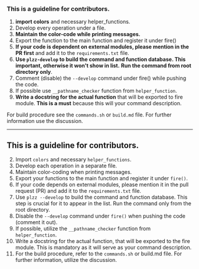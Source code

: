 ### This is a guideline for contributors.

1. **import colors** and necessary helper_functions.
2. Develop every operation under a file.
3. **Maintain the color-code while printing messages.**
4. Export the function to the main function and register it under fire()
5. **If your code is dependent on external modules, please mention in the PR first** and add it to the `requirements.txt` file.
6. **Use `plzz-develop` to build the command and function database. This important, otherwise it won't show in list.** **Run the command from root directory only**.
7. Comment (disable) the `--develop` command under fire() while pushing the code. 
8. If possible use `__pathname_checker` function from `helper_function`.
9. **Write a docstring for the actual function** that will be exported to fire module. **This is a must** because this will your command description.


For build procedure see the `commands.sh` or `build.md` file.
For further information use the discussion.

-----------------------------------------------------------------------------

## This is a guideline for contributors.
2. Import `colors` and necessary `helper_functions`.
3. Develop each operation in a separate file.
4. Maintain color-coding when printing messages.
5. Export your functions to the main function and register it under `fire()`.
6. If your code depends on external modules, please mention it in the pull request (PR) and add it to the `requirements.txt` file.
7. Use `plzz --develop` to build the command and function database. This step is crucial for it to appear in the list. Run the command only from the root directory.
8. Disable the `--develop` command under `fire()` when pushing the code (comment it out).
9. If possible, utilize the `__pathname_checker` function from `helper_function`.
10. Write a docstring for the actual function, that will be exported to the fire module. This is mandatory as it will serve as your command description.
11. For the build procedure, refer to the `commands.sh` or build.md file. For further information, utilize the discussion.
